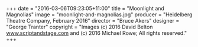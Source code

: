 +++
date = "2016-03-06T09:23:05+11:00"
title = "Moonlight and Magnolias"
image = "moonlight-and-magnolias.jpg"
producer = "Heidelberg Theatre Company, February 2016"
director = "Bruce Akers"
designer = "George Tranter"
copyright = "Images (c) 2016 David Belton www.scriptandstage.com and (c) 2016 Michael Rowe; All rights reserved."
+++

